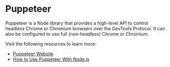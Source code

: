 # Puppeteer

Puppeteer is a Node library that provides a high-level API to control headless Chrome or Chromium browsers over the DevTools Protocol. It can also be configured to use full (non-headless) Chrome or Chromium.

Visit the following resources to learn more:

- [Puppeteer Website](https://pptr.dev/)
- [How to Use Puppeteer With Node.js](https://www.freecodecamp.org/news/how-to-use-puppeteer-with-nodejs/)